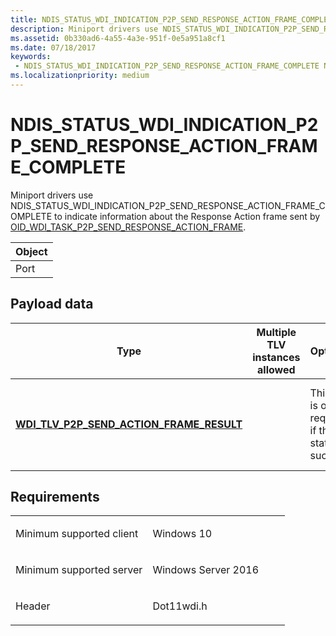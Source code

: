 ```yaml
---
title: NDIS_STATUS_WDI_INDICATION_P2P_SEND_RESPONSE_ACTION_FRAME_COMPLETE
description: Miniport drivers use NDIS_STATUS_WDI_INDICATION_P2P_SEND_RESPONSE_ACTION_FRAME_COMPLETE to indicate information about the Response Action frame sent by OID_WDI_TASK_P2P_SEND_RESPONSE_ACTION_FRAME.
ms.assetid: 0b330ad6-4a55-4a3e-951f-0e5a951a8cf1
ms.date: 07/18/2017
keywords:
 - NDIS_STATUS_WDI_INDICATION_P2P_SEND_RESPONSE_ACTION_FRAME_COMPLETE Network Drivers Starting with Windows Vista
ms.localizationpriority: medium
---
```


# NDIS\_STATUS\_WDI\_INDICATION\_P2P\_SEND\_RESPONSE\_ACTION\_FRAME\_COMPLETE


Miniport drivers use NDIS\_STATUS\_WDI\_INDICATION\_P2P\_SEND\_RESPONSE\_ACTION\_FRAME\_COMPLETE to indicate information about the Response Action frame sent by [OID\_WDI\_TASK\_P2P\_SEND\_RESPONSE\_ACTION\_FRAME](oid-wdi-task-p2p-send-response-action-frame.md).

| Object |
|--------|
| Port   |

 

## Payload data


| Type                                                                                                       | Multiple TLV instances allowed | Optional                                            | Description                                                            |
|------------------------------------------------------------------------------------------------------------|--------------------------------|-----------------------------------------------------|------------------------------------------------------------------------|
| [**WDI\_TLV\_P2P\_SEND\_ACTION\_FRAME\_RESULT**](https://docs.microsoft.com/windows-hardware/drivers/network/wdi-tlv-p2p-send-action-frame-result-parameters) |                                | This TLV is only required if the status is success. | Information about the Response Action frame that was sent to the peer. |

 

Requirements
------------

<table>
<colgroup>
<col width="50%" />
<col width="50%" />
</colgroup>
<tbody>
<tr class="odd">
<td><p>Minimum supported client</p></td>
<td><p>Windows 10</p></td>
</tr>
<tr class="even">
<td><p>Minimum supported server</p></td>
<td><p>Windows Server 2016</p></td>
</tr>
<tr class="odd">
<td><p>Header</p></td>
<td>Dot11wdi.h</td>
</tr>
</tbody>
</table>

 

 




